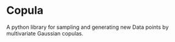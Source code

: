 # Copula
A python library for sampling and generating new Data points by multivariate Gaussian copulas.
